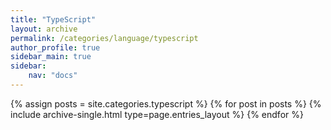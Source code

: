 ```yaml
---
title: "TypeScript"
layout: archive
permalink: /categories/language/typescript
author_profile: true
sidebar_main: true
sidebar:
    nav: "docs"
---
```


{% assign posts = site.categories.typescript %}
{% for post in posts %} {% include archive-single.html type=page.entries_layout %} {% endfor %}